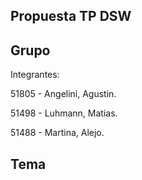 Propuesta TP DSW
-
Grupo
-
Integrantes:

51805 - Angelini, Agustin. 

51498 - Luhmann, Matias.

51488 - Martina, Alejo.

Tema
-
